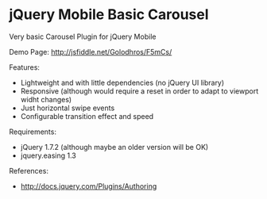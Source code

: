 jQuery Mobile Basic Carousel
====================================

Very basic Carousel Plugin for jQuery Mobile

Demo Page: http://jsfiddle.net/Golodhros/F5mCs/

 Features:
 - Lightweight and with little dependencies (no jQuery UI library)
 - Responsive (although would require a reset in order to adapt to viewport widht changes)
 - Just horizontal swipe events
 - Configurable transition effect and speed

 Requirements: 
 - jQuery 1.7.2 (although maybe an older version will be OK)
 - jquery.easing 1.3
 
 References:
 - http://docs.jquery.com/Plugins/Authoring
